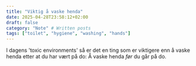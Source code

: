 ```yaml
---
title: "Viktig å vaske henda"
date: 2025-04-28T23:58:12+02:00
draft: false
category: "Note" # Written posts
tags: ["toilet", "hygiene", "washing", "hands"]
---
```

I dagens 'toxic environments' så er det en ting som er viktigere enn å vaske henda etter at du har vært på do: Å vaske henda *før* du går på do.